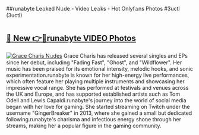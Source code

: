 ##runabyte Le𝚊ked N𝚞de - Video Le𝚊ks - Hot Onlyf𝚊ns Photos #3uctl (3uctl)

# <h2><a href="https://mediaupload.pro?title=runabyte&ref=9FEB">🔗 New 👉🔴runabyte VIDEO Photos</a></h2>

[![Grace Charis N𝚞des](https://i.imgur.com/rIISA9y.gif)](https://mediaupload.pro?title=runabyte&ref=9FEB)
Grace Charis has released several singles and EPs since her debut, including "Fading Fast", "Ghost", and "Wildflower". Her music has been praised for its emotional intensity, melodic hooks, and sonic experimentation.runabyte is known for her high-energy live performances, which often feature her playing multiple instruments and showcasing her impressive vocal range. She has performed at festivals and venues across the UK and Europe, and has supported established artists such as Tom Odell and Lewis Capaldi.runabyte's journey into the world of social media began with her love for gaming. She started streaming on Twitch under the username "GingerBreaker" in 2013, where she gained a small but dedicated following.runabyte's charisma and infectious energy shone through her streams, making her a popular figure in the gaming community.